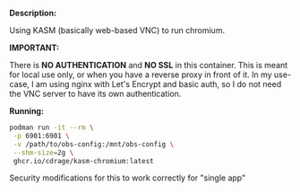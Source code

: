 **Description:**

 Using KASM (basically web-based VNC) to run chromium.
 
 **IMPORTANT:**
 
 There is **NO AUTHENTICATION** and **NO SSL** in this container. This is meant for local use only, or when you have a reverse proxy in front of it.
 In my use-case, I am using nginx with Let's Encrypt and basic auth, so I do not need the VNC server to have its own authentication.

 **Running:**

 ```sh
 podman run -it --rm \
  -p 6901:6901 \
  -v /path/to/obs-config:/mnt/obs-config \
  --shm-size=2g \
  ghcr.io/cdrage/kasm-chromium:latest
 ```
 Security modifications for this to work correctly for "single app"
